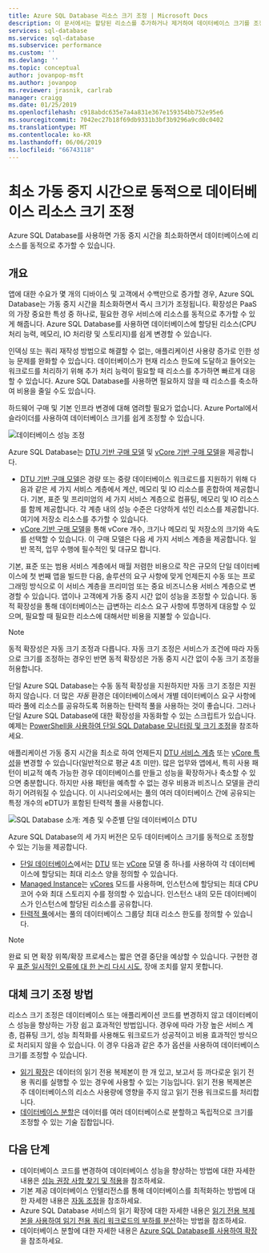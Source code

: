 ```yaml
---
title: Azure SQL Database 리소스 크기 조정 | Microsoft Docs
description: 이 문서에서는 할당된 리소스를 추가하거나 제거하여 데이터베이스 크기를 조정하는 방법을 설명합니다.
services: sql-database
ms.service: sql-database
ms.subservice: performance
ms.custom: ''
ms.devlang: ''
ms.topic: conceptual
author: jovanpop-msft
ms.author: jovanpop
ms.reviewer: jrasnik, carlrab
manager: craigg
ms.date: 01/25/2019
ms.openlocfilehash: c918abdc635e7a4a831e367e159354bb752e95e6
ms.sourcegitcommit: 7042ec27b18f69db9331b3bf3b9296a9cd0c0402
ms.translationtype: MT
ms.contentlocale: ko-KR
ms.lasthandoff: 06/06/2019
ms.locfileid: "66743118"
---
```

# <a name="dynamically-scale-database-resources-with-minimal-downtime"></a>최소 가동 중지 시간으로 동적으로 데이터베이스 리소스 크기 조정

Azure SQL Database를 사용하면 가동 중지 시간을 최소화하면서 데이터베이스에 리소스를 동적으로 추가할 수 있습니다.

## <a name="overview"></a>개요

앱에 대한 수요가 몇 개의 디바이스 및 고객에서 수백만으로 증가할 경우, Azure SQL Database는 가동 중지 시간을 최소화하면서 즉시 크기가 조정됩니다. 확장성은 PaaS의 가장 중요한 특성 중 하나로, 필요한 경우 서비스에 리소스를 동적으로 추가할 수 있게 해줍니다. Azure SQL Database를 사용하면 데이터베이스에 할당된 리소스(CPU 처리 능력, 메모리, IO 처리량 및 스토리지)를 쉽게 변경할 수 있습니다.

인덱싱 또는 쿼리 재작성 방법으로 해결할 수 없는, 애플리케이션 사용량 증가로 인한 성능 문제를 완화할 수 있습니다. 데이터베이스가 현재 리소스 한도에 도달하고 들어오는 워크로드를 처리하기 위해 추가 처리 능력이 필요할 때 리소스를 추가하면 빠르게 대응할 수 있습니다. Azure SQL Database를 사용하면 필요하지 않을 때 리소스를 축소하여 비용을 줄일 수도 있습니다.

하드웨어 구매 및 기본 인프라 변경에 대해 염려할 필요가 없습니다. Azure Portal에서 슬라이더를 사용하여 데이터베이스 크기를 쉽게 조정할 수 있습니다.

![데이터베이스 성능 조정](media/sql-database-scalability/scale-performance.svg)

Azure SQL Database는 [DTU 기반 구매 모델](sql-database-service-tiers-dtu.md) 및 [vCore 기반 구매 모델](sql-database-service-tiers-vcore.md)을 제공합니다.

- [DTU 기반 구매 모델](sql-database-service-tiers-dtu.md)은 경량 또는 중량 데이터베이스 워크로드를 지원하기 위해 다음과 같은 세 가지 서비스 계층에서 계산, 메모리 및 IO 리소스를 혼합하여 제공합니다. 기본, 표준 및 프리미엄의 세 가지 서비스 계층으로 컴퓨팅, 메모리 및 IO 리소스를 함께 제공합니다. 각 계층 내의 성능 수준은 다양하게 섞인 리소스를 제공합니다. 여기에 저장소 리소스를 추가할 수 있습니다.
- [vCore 기반 구매 모델](sql-database-service-tiers-vcore.md)을 통해 vCore 개수, 크기나 메모리 및 저장소의 크기와 속도를 선택할 수 있습니다. 이 구매 모델은 다음 세 가지 서비스 계층을 제공합니다. 일반 목적, 업무 수행에 필수적인 및 대규모 합니다.

기본, 표준 또는 범용 서비스 계층에서 매월 저렴한 비용으로 작은 규모의 단일 데이터베이스에 첫 번째 앱을 빌드한 다음, 솔루션의 요구 사항에 맞게 언제든지 수동 또는 프로그래밍 방식으로 이 서비스 계층을 프리미엄 또는 중요 비즈니스용 서비스 계층으로 변경할 수 있습니다. 앱이나 고객에게 가동 중지 시간 없이 성능을 조정할 수 있습니다. 동적 확장성을 통해 데이터베이스는 급변하는 리소스 요구 사항에 투명하게 대응할 수 있으며, 필요할 때 필요한 리소스에 대해서만 비용을 지불할 수 있습니다.

> [!NOTE]
> 동적 확장성은 자동 크기 조정과 다릅니다. 자동 크기 조정은 서비스가 조건에 따라 자동으로 크기를 조정하는 경우인 반면 동적 확장성은 가동 중지 시간 없이 수동 크기 조정을 허용합니다.

단일 Azure SQL Database는 수동 동적 확장성을 지원하지만 자동 크기 조정은 지원하지 않습니다. 더 많은 *자동* 환경은 데이터베이스에서 개별 데이터베이스 요구 사항에 따라 풀에 리소스를 공유하도록 허용하는 탄력적 풀을 사용하는 것이 좋습니다.
그러나 단일 Azure SQL Database에 대한 확장성을 자동화할 수 있는 스크립트가 있습니다. 예제는 [PowerShell을 사용하여 단일 SQL Database 모니터링 및 크기 조정](scripts/sql-database-monitor-and-scale-database-powershell.md)을 참조하세요.

애플리케이션 가동 중지 시간을 최소로 하여 언제든지 [DTU 서비스 계층](sql-database-service-tiers-dtu.md) 또는 [vCore 특성](sql-database-vcore-resource-limits-single-databases.md)을 변경할 수 있습니다(일반적으로 평균 4초 미만). 많은 업무와 앱에서, 특히 사용 패턴이 비교적 예측 가능한 경우 데이터베이스를 만들고 성능을 확장하거나 축소할 수 있으면 충분합니다. 하지만 사용 패턴을 예측할 수 없는 경우 비용과 비즈니스 모델을 관리하기 어려워질 수 있습니다. 이 시나리오에서는 풀의 여러 데이터베이스 간에 공유되는 특정 개수의 eDTU가 포함된 탄력적 풀을 사용합니다.

![SQL Database 소개: 계층 및 수준별 단일 데이터베이스 DTU](./media/sql-database-what-is-a-dtu/single_db_dtus.png)

Azure SQL Database의 세 가지 버전은 모두 데이터베이스 크기를 동적으로 조정할 수 있는 기능을 제공합니다.

- [단일 데이터베이스](sql-database-single-database-scale.md)에서는 [DTU](sql-database-dtu-resource-limits-single-databases.md) 또는 [vCore](sql-database-vcore-resource-limits-single-databases.md) 모델 중 하나를 사용하여 각 데이터베이스에 할당되는 최대 리소스 양을 정의할 수 있습니다.
- [Managed Instance](sql-database-managed-instance.md)는 [vCores](sql-database-managed-instance.md#vcore-based-purchasing-model) 모드를 사용하며, 인스턴스에 할당되는 최대 CPU 코어 수와 최대 스토리지 수를 정의할 수 있습니다. 인스턴스 내의 모든 데이터베이스가 인스턴스에 할당된 리소스를 공유합니다.
- [탄력적 풀](sql-database-elastic-pool-scale.md)에서는 풀의 데이터베이스 그룹당 최대 리소스 한도를 정의할 수 있습니다.

> [!NOTE]
> 완료 되 면 확장 위쪽/확장 프로세스는 짧은 연결 중단을 예상할 수 있습니다. 구현한 경우 [표준 일시적인 오류에 대 한 논리 다시 시도](sql-database-connectivity-issues.md#retry-logic-for-transient-errors), 장애 조치를 알지 못합니다.

## <a name="alternative-scale-methods"></a>대체 크기 조정 방법

리소스 크기 조정은 데이터베이스 또는 애플리케이션 코드를 변경하지 않고 데이터베이스 성능을 향상하는 가장 쉽고 효과적인 방법입니다. 경우에 따라 가장 높은 서비스 계층, 컴퓨팅 크기, 성능 최적화를 사용해도 워크로드가 성공적이고 비용 효과적인 방식으로 처리되지 않을 수 있습니다. 이 경우 다음과 같은 추가 옵션을 사용하여 데이터베이스 크기를 조정할 수 있습니다.

- [읽기 확장](sql-database-read-scale-out.md)은 데이터의 읽기 전용 복제본이 한 개 있고, 보고서 등 까다로운 읽기 전용 쿼리를 실행할 수 있는 경우에 사용할 수 있는 기능입니다. 읽기 전용 복제본은 주 데이터베이스의 리소스 사용량에 영향을 주지 않고 읽기 전용 워크로드를 처리합니다.
- [데이터베이스 분할](sql-database-elastic-scale-introduction.md)은 데이터를 여러 데이터베이스로 분할하고 독립적으로 크기를 조정할 수 있는 기술 집합입니다.

## <a name="next-steps"></a>다음 단계

- 데이터베이스 코드를 변경하여 데이터베이스 성능을 향상하는 방법에 대한 자세한 내용은 [성능 권장 사항 찾기 및 적용](sql-database-advisor-portal.md)을 참조하세요.
- 기본 제공 데이터베이스 인텔리전스를 통해 데이터베이스를 최적화하는 방법에 대한 자세한 내용은 [자동 조정](sql-database-automatic-tuning.md)을 참조하세요.
- Azure SQL Database 서비스의 읽기 확장에 대한 자세한 내용은 [읽기 전용 복제본을 사용하여 읽기 전용 쿼리 워크로드의 부하를 분산](sql-database-read-scale-out.md)하는 방법을 참조하세요.
- 데이터베이스 분할에 대한 자세한 내용은 [Azure SQL Database를 사용하여 확장](sql-database-elastic-scale-introduction.md)을 참조하세요.
